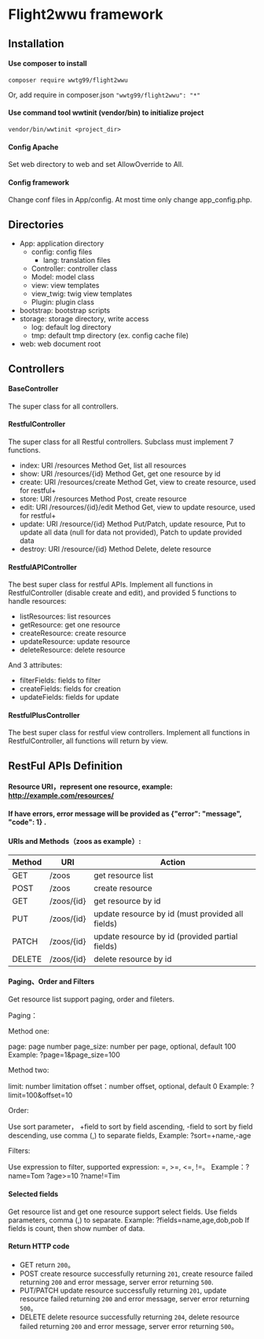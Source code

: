 # Flight2wwu framework

## Installation
#### Use composer to install 
 ```
 composer require wwtg99/flight2wwu
 ```
 Or, add require in composer.json `"wwtg99/flight2wwu": "*"`

#### Use command tool wwtinit (vendor/bin) to initialize project
```
vendor/bin/wwtinit <project_dir>
```

#### Config Apache
Set web directory to web and set AllowOverride to All.

#### Config framework
Change conf files in App/config. At most time only change app_config.php.

## Directories
 - App: application directory
    - config: config files
      - lang: translation files
    - Controller: controller class
    - Model: model class
    - view: view templates
    - view_twig: twig view templates
    - Plugin: plugin class
 - bootstrap: bootstrap scripts
 - storage: storage directory, write access
    - log: default log directory
    - tmp: default tmp directory (ex. config cache file)
 - web: web document root

## Controllers
#### BaseController
The super class for all controllers.

#### RestfulController
The super class for all Restful controllers.
Subclass must implement 7 functions.
- index: URI /resources Method Get, list all resources
- show: URI /resources/{id} Method Get, get one resource by id
- create: URI /resources/create Method Get, view to create resource, used for restful+
- store: URI /resources Method Post, create resource
- edit: URI /resources/{id}/edit Method Get, view to update resource, used for restful+
- update: URI /resource/{id} Method Put/Patch, update resource, Put to update all data (null for data not provided), Patch to update provided data
- destroy: URI /resource/{id} Method Delete, delete resource

#### RestfulAPIController
The best super class for restful APIs.
Implement all functions in RestfulController (disable create and edit), and provided 5 functions to handle resources:
- listResources: list resources
- getResource: get one resource
- createResource: create resource
- updateResource: update resource
- deleteResource: delete resource

And 3 attributes:
- filterFields: fields to filter
- createFields: fields for creation
- updateFields: fields for update

#### RestfulPlusController
The best super class for restful view controllers. 
Implement all functions in RestfulController, all functions will return by view.

## RestFul APIs Definition
#### Resource URI，represent one resource, example: http://example.com/resources/

#### If have errors, error message will be provided as {"error": "message", "code": 1} .

#### URIs and Methods（zoos as example）:

| Method |     URI    |  Action  |
|--------|------------|----------|
|GET     |/zoos       |get resource list   |
|POST    |/zoos       |create resource  |
|GET     |/zoos/{id}  |get resource by id    |
|PUT     |/zoos/{id}  |update resource by id (must provided all fields)  |
|PATCH   |/zoos/{id}  |update resource by id (provided partial fields)  |
|DELETE  |/zoos/{id}  |delete resource by id |

#### Paging、Order and Filters
Get resource list support paging, order and fileters.

Paging：

Method one:

page: page number
page_size: number per page, optional, default 100
Example: ?page=1&page_size=100

Method two:

limit: number limitation
offset：number offset, optional, default 0
Example: ?limit=100&offset=10

Order:

Use sort parameter， +field to sort by field ascending, -field to sort by field descending, use comma (,) to separate fields,
Example: ?sort=+name,-age

Filters:

Use expression to filter, supported expression: =, >=, <=, !=。
Example：?name=Tom
?age>=10
?name!=Tim

#### Selected fields
Get resource list and get one resource support select fields.
Use fields parameters, comma (,) to separate.
Example: ?fields=name,age,dob,pob 
If fields is count, then show number of data.

#### Return HTTP code
* GET return `200`。
* POST create resource successfully returning `201`, create resource failed returning `200` and error message, server error returning `500`.
* PUT/PATCH update resource successfully returning `201`, update resource failed returning `200` and error message, server error returning `500`。
* DELETE delete resource successfully returning `204`, delete resource failed returning `200` and error message, server error returning `500`。

